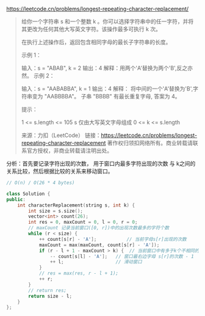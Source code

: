 https://leetcode.cn/problems/longest-repeating-character-replacement/

> 给你一个字符串 s 和一个整数 k 。你可以选择字符串中的任一字符，并将其更改为任何其他大写英文字符。该操作最多可执行 k 次。
>
> 在执行上述操作后，返回包含相同字母的最长子字符串的长度。
>
>  
>
> 示例 1：
>
> 输入：s = "ABAB", k = 2
> 输出：4
> 解释：用两个'A'替换为两个'B',反之亦然。
> 示例 2：
>
> 输入：s = "AABABBA", k = 1
> 输出：4
> 解释：
> 将中间的一个'A'替换为'B',字符串变为 "AABBBBA"。
> 子串 "BBBB" 有最长重复字母, 答案为 4。
>
>
> 提示：
>
> 1 <= s.length <= 105
> s 仅由大写英文字母组成
> 0 <= k <= s.length
>
> 来源：力扣（LeetCode）
> 链接：https://leetcode.cn/problems/longest-repeating-character-replacement
> 著作权归领扣网络所有。商业转载请联系官方授权，非商业转载请注明出处。

分析：首先要记录字符出现的次数， 用于窗口内最多字符出现的次数 与 k之间的关系比较，然后根据比较的关系来移动窗口。

```c++
// O(n) / O(26 * 4 bytes)

class Solution {
public:
    int characterReplacement(string s, int k) {
        int size = s.size();
        vector<int> count(26);
        int res = 0, maxCount = 0, l = 0, r = 0;
        // maxCount 记录当前窗口([0, r])中的出现次数最多的字符个数
        while (r < size) {
            ++ count[s[r] - 'A'];           // 当前字母s[r]出现的次数             
            maxCount = max(maxCount, count[s[r] - 'A']);
            if (r - l + 1 - maxCount > k) {  // 当前窗口中有多于k个不相同的字母(这里用if的原因是：对每个窗口[0,r]依次扫描的，所以不用while)
                -- count[s[l] - 'A'];   // 窗口最右边字母 s[r]的次数 - 1
                ++ l;                   // 滑动窗口
            }
            // res = max(res, r - l + 1);
            ++ r;
        }
        // return res;
        return size - l;
    }
};
```


